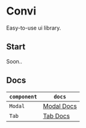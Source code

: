 # Convi
Easy-to-use ui library.

## Start
Soon..

## Docs
|`component`|`docs`|
|---|---|
|`Modal`|[Modal Docs](https://github.com/DoMyBestFor/convi/tree/master/src/documents/modal)
|`Tab`|[Tab Docs](https://github.com/DoMyBestFor/convi/tree/master/src/documents/tab)
